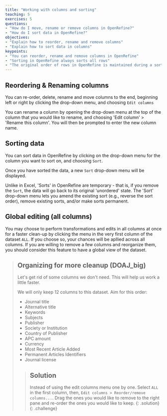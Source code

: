```yaml
---
title: "Working with columns and sorting"
teaching: 5
exercises: 5
questions:
- "How do I move, rename or remove columns in OpenRefine?"
- "How do I sort data in OpenRefine?"
objectives:
- "Explain how to reorder, rename and remove columns"
- "Explain how to sort data in columns"
keypoints:
- "You can reorder, rename and remove columns in OpenRefine"
- "Sorting in OpenRefine always sorts all rows"
- "The original order of rows in OpenRefine is maintained during a sort until you use the option to Reorder Rows Permanently"
---
```


## Reordering & Renaming columns
You can re-order, delete, rename and move columns to the end, beginning left or right by clicking the drop-down menu, and choosing `Edit columns`

You can rename a column by opening the drop-down menu at the top of the column that you would like to rename, and choosing 'Edit column' > 'Rename this column'. You will then be prompted to enter the new column name.

## Sorting data
You can sort data in OpenRefine by clicking on the drop-down menu for the column you want to sort on, and choosing `Sort`.

Once you have sorted the data, a new `Sort` drop-down menu will be displayed.

Unlike in Excel, 'Sorts' in OpenRefine are temporary - that is, if you remove the `Sort`, the data will go back to its original 'unordered' state. The 'Sort' drop-down menu lets you amend the existing sort (e.g., reverse the sort order), remove existing sorts, and/or make sorts permanent.

## Global editing (all columns)

You may choose to perform transformations and edits in all columns at once for a faster clean-up by clicking the menu in the very first column of the dataset `ALL`. If you choose so, your chances will be apllied across all columns. If you are willing to remove a few columns and reorganize them, you should consider this feature to have a global view of the dataset.

> ## Organizing for more cleanup (DOAJ_big)
>
> Let's get rid of some columns we don't need. This will help us work a little faster.
>
> We will only keep 12 columns to this dataset. Aim for this order:
>
> * Journal title
> * Alternative title
> * Keywords
> * Subjects 
> * Publisher
> * Society or Institution
> * Country of Publisher
> * APC amount
> * Currency
> * Most Recent Article Added
> * Permanent Articles Identifiers
> * Journal license
>
> > ## Solution
> >
> > Instead of using the edit columns menu one by one. Select `ALL` in the first column, then, `Edit columns > Reorder/remove columns...`. Drag the ones you would like to remove to the right pane and re-order the ones you would like to keep. 
> {: .solution}
{: .challenge}
